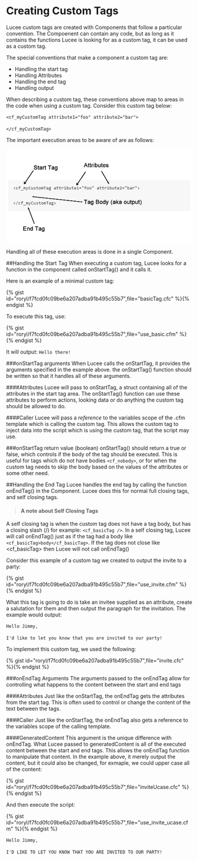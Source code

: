 # Creating Custom Tags

Lucee custom tags are created with Components that follow a particular convention. The Compoenent can contain any code, but as long as it contains the functions Lucee is looking for as a custom tag, it can be used as a custom tag.

The special conventions that make a component a custom tag are:

* Handling the start tag
* Handling Attributes
* Handling the end tag
* Handling output

When describing a custom tag, these conventions above map to areas in the code when using a custom tag. Consider this custom tag below:

```
<cf_myCustomTag attribute1="foo" attribute2="bar">

</cf_myCustomTag>
```

The important execution areas to be aware of are as follows:

![](tag_map.fw.png)

Handling all of these execution areas is done in a single Component.

##Handling the Start Tag
When executing a custom tag, Lucee looks for a function in the component called onStartTag() and it calls it.

Here is an example of a minimal custom tag:

{% gist id="roryl/f7fcd0fc09be6a207adba91b495c55b7",file="basicTag.cfc" %}{% endgist %}

To execute this tag, use:

{% gist id="roryl/f7fcd0fc09be6a207adba91b495c55b7",file="use_basic.cfm" %}{% endgist %}

It will output: `Hello there!`

###onStartTag arguments
When Lucee calls the onStartTag, it provides the arguments specified in the example above. the onStartTag() function should be written so that it handles all of these arguments.

####Attributes
Lucee will pass to onStartTag, a struct containing all of the attributes in the start tag area. The onStartTag() function can use these attributes to perform actions, looking data or do anything the custom tag should be allowed to do. 

####Caller
Lucee will pass a *reference* to the variables scope of the .cfm template which is calling the custom tag. This allows the custom tag to inject data into the script which is using the custom tag, that the script may use. 

###onStartTag return value (boolean)
onStartTag() should return a true or false, which controls if the body of the tag should be executed. This is useful for tags which do not have bodies `<cf_nobody>`, or for when the custom tag needs to skip the body based on the values of the attributes or some other need.

##Handling the End Tag
Lucee handles the end tag by calling the function onEndTag() in the Component. Lucee does this for normal full closing tags, and self closing tags. 

>#### A note about Self Closing Tags
A self closing tag is when the custom tag does not have a tag body, but has a closing slash (/) for example: `<cf_basicTag />`. In a self closing tag, Lucee will call onEndTag() just as if the tag had a body like `<cf_basicTag>body</cf_basicTag>`. If the tag does not close like <cf_basicTag> then Lucee will not call onEndTag()


Consider this example of a custom tag we created to output the invite to a party:

{% gist id="roryl/f7fcd0fc09be6a207adba91b495c55b7",file="use_invite.cfm" %}{% endgist %}

What this tag is going to do is take an invitee supplied as an attribute, create a salutation for them and then output the paragraph for the invitation. The example would output: 

```
Hello Jimmy,

I'd like to let you know that you are invited to our party!
```

To implement this custom tag, we used the following:

{% gist id="roryl/f7fcd0fc09be6a207adba91b495c55b7",file="invite.cfc" %}{% endgist %}

###onEndTag Arguments
The arguments passed to the onEndTag allow for controlling what happens to the content between the start and end tags

####Attributes
Just like the onStartTag, the onEndTag gets the attributes from the start tag. This is often used to control or change the content of the text between the tags.

####Caller
Just like the onStartTag, the onEndTag also gets a reference to the variables scope of the calling template. 

####GeneratedContent
This argument is the unique difference with onEndTag. What Lucee passed to generatedContent is all of the executed content between the start and end tags. This allows the onEndTag function to manipulate that content. In the example above, it merely output the content, but it could also be changed, for exmaple, we could upper case all of the content:

{% gist id="roryl/f7fcd0fc09be6a207adba91b495c55b7",file="inviteUcase.cfc" %}{% endgist %}

And then execute the script:

{% gist id="roryl/f7fcd0fc09be6a207adba91b495c55b7",file="use_invite_ucase.cfm" %}{% endgist %}

```
Hello Jimmy,

I'D LIKE TO LET YOU KNOW THAT YOU ARE INVITED TO OUR PARTY!
```
